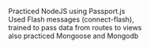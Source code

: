 Practiced NodeJS using Passport.js  
Used Flash messages (connect-flash),  
trained to pass data from routes to views  
also practiced Mongoose and Mongodb
